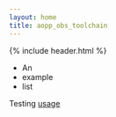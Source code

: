 ```yaml
---
layout: home
title: aopp_obs_toolchain
---
```


{% include header.html %}

* An
* example
* list

Testing [usage](./USAGE.md)